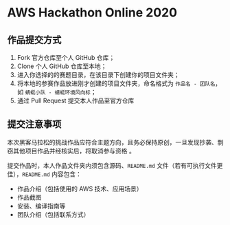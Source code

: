 # AWS Hackathon Online 2020

## 作品提交方式

1. Fork 官方仓库至个人 GitHub 仓库；
2. Clone 个人 GitHub 仓库至本地；
3. 进入你选择的的赛题目录，在该目录下创建你的项目文件夹；
4. 将本地的参赛作品放进刚才创建的项目文件夹，命名格式为 `作品名 - 团队名`，如 `蜻蜓小队 - 蜻蜓环境风向标`；
5. 通过 Pull Request 提交本人作品至官方仓库

## 提交注意事项

本次黑客马拉松的挑战作品应符合主题方向，且务必保持原创，一旦发现抄袭、剽窃其他项目作品并经核实后，将取消参与资格 。

提交作品时，本人作品文件夹内须包含源码、`README.md` 文件（若有可执行文件更佳），`README.md` 内容包含：

* 作品介绍（包括使用的 AWS 技术、应用场景）
* 作品截图
* 安装、编译指南等
* 团队介绍（包括联系方式）
